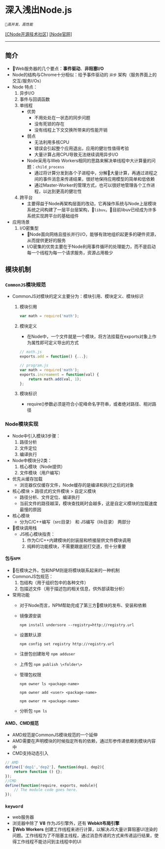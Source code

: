 # 深入浅出Node.js

_`高并发、高性能`_

[[CNode开源技术社区]](https://cnodejs.org/)
[[Node官网]](https://nodejs.org/en/)

---

## 简介

- Web服务器的几个要点：**事件驱动**、**非阻塞I/O**
- Node的结构与Chrome十分相似：给予事件驱动的 `异步` 架构（服务界面上的交互/服务I/Os）
- Node 特点：
    1. 异步I/O
    2. 事件与回调函数
    3. 单线程
        - 优势
            - 不用处处在一状态的同步问题
            - 没有死锁的存在
            - 没有线程上下文交换所带来的性能开销
        - 弱点
            - 无法利用多核CPU
            - 错误会引起整个应用退出，应用的健壮性值得考验
            - 大量计算占用CPU导致无法继续调用异步I/O
        - Node采用与Web Workers相同的思路来解决单线程中大计算量的问题：`child_process`
            - 通过将计算分发到各个子进程中，分解大量计算，再通过进程之间的事件消息来传递结果，很好地保持应用模型的简单和低依赖
            - 通过Master-Worker的管理方式，也可以很好地管理各个工作进程，以达到更高的健壮性
    4. 跨平台
        - 主要得益于Node再架构层面的改动，它再操作系统与Node上层模块系统之间构建了一层平台层架构，`libuv`。目前libuv已经成为许多系统实现跨平台的基础组件
- 应用场景
    1. I/O密集型
        - Node面向网络且擅长并行I/O，能够有效地组织起更多的硬件资源，从而提供更好的服务
        - I/O密集的优势主要在于Node利用事件循环的处理能力，而不是启动每一个线程为每一个请求服务，资源占用极少

## 模块机制

### `CommonJS`模块规范

- CommonJS对模块的定义主要分为：模块引用、模块定义、模块标识
    1. 模块引用

        ``` js
        var math = require('math');
        ```

    2. 模块定义
        - 在Node中，一个文件就是一个模块，将方法挂载在exports对象上作为属性即可定义导出的方式

        ``` js
        // math.js
        exports.add = function() {...};

        // program.js
        var math = require('math');
        exports.increament = function(val) {
            return math.add(val, 1);
        };
        ```

    3. 模块标识
        - require()参数必须是符合小驼峰命名字符串，或者绝对路径、相对路径

### Node模块实现

- Node中引入模块3步骤：
    1. 路径分析
    2. 文件定位
    3. 编译执行
- Node中模块分2类：
    1. 核心模块（Node提供）
    2. 文件模块（用户编写）
- 优先从缓存加载
    + 浏览器仅仅缓存文件，Node缓存的是编译和执行之后的对象
- 核心模块 > 路径式的文件模块 > 自定义模块
    + 路径分析、文件定位、编译执行
    + 当前文件的路径越深，模块查找耗时会越多，这是自定义模块的加载速度最慢的原因
- 核心模块
    + 分为C/C++编写（src目录） 和 JS编写（lib目录） 两部分
- 模块调用栈
    + JS核心模块指责：
        1. 作为C/C++内建模块的封装层和桥接层供文件模块调用
        2. 纯粹的功能模块，不需要跟底层打交道，但十分重要

#### 包与`NPM`

- 在模块之外，包和NPM则是将模块联系起来的一种机制
- CommonJS包规范：
    1. 包结构（用于组织包中的各种文件）
    2. 包描述文件（用于描述包的相关信息，供外部读取分析）
- 常用功能
    + 对于Node而言，NPM帮助完成了第三方模块的发布、安装和依赖
    + 镜像源安装 
    
        `npm install undersore --registry=http://registry.url`
    + 设置默认源
    
        `npm config set registry http://registry.url`
    + 注册包创建账号
    `npm adduser`
    + 上传包
    `npm publish \<folder\>`
    + 管理包权限

        `npm owner ls <package-name>`

        `npm owner add <user> <package-name>`
        
        `npm owner rm <package-name>`
    + 分析包
        `npm ls`

#### AMD、CMD规范

- AMD规范是CommonJS模块规范的一个延伸
- AMD需要在声明模块的时候指定所有的依赖，通过形参传递依赖到模块内容中
- CMD支持动态引入
``` js
// AMD
define(['dep1','dep2'], function(dep1, dep2){
    return function () {};
});
//CMD
define(function(require, exports, module){
    // The module code goes here.
});
```

### `keyword`

- web服务器
- 浏览器中除了 **V8** 作为JS引擎外，还有 **Webkit布局引擎**
- **Web Workers** 创建工作线程来进行计算，以解决JS大量计算阻塞UI渲染的问题。工作线程为了不阻塞主线程，通过消息传递的方式来传递运行结果，使得工作线程不能访问到主线程中的UI